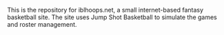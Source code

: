 This is the repository for iblhoops.net, a small internet-based fantasy basketball site. The site uses Jump Shot Basketball to simulate the games and roster management.
